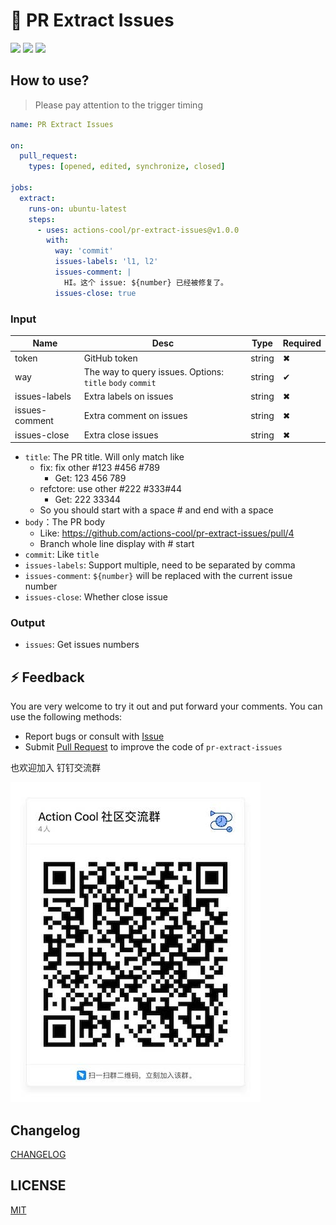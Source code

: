 # 🤠 PR Extract Issues

![](https://img.shields.io/github/workflow/status/actions-cool/pr-extract-issues/CI?style=flat-square)
[![](https://img.shields.io/badge/marketplace-pr--extract--issues-blueviolet?style=flat-square)](https://github.com/marketplace/actions/pr-extract-issues)
[![](https://img.shields.io/github/v/release/actions-cool/pr-extract-issues?style=flat-square&color=orange)](https://github.com/actions-cool/pr-extract-issues/releases)

## How to use?

> Please pay attention to the trigger timing

```yml
name: PR Extract Issues

on:
  pull_request:
    types: [opened, edited, synchronize, closed]

jobs:
  extract:
    runs-on: ubuntu-latest
    steps:
      - uses: actions-cool/pr-extract-issues@v1.0.0
        with:
          way: 'commit'
          issues-labels: 'l1, l2'
          issues-comment: |
            HI。这个 issue: ${number} 已经被修复了。
          issues-close: true
```

### Input

| Name | Desc | Type | Required |
| -- | -- | -- | -- |
| token | GitHub token | string | ✖ |
| way | The way to query issues. Options: `title` `body` `commit` | string | ✔ |
| issues-labels | Extra labels on issues | string | ✖ |
| issues-comment | Extra comment on issues | string | ✖ |
| issues-close | Extra close issues | string | ✖ |

- `title`: The PR title. Will only match like
  - fix: fix other #123 #456 #789
    - Get: 123 456 789
  - refctore: use other #222 #333#44
    - Get: 222 33344
  - So you should start with a space # and end with a space
- `body`：The PR body
  - Like: https://github.com/actions-cool/pr-extract-issues/pull/4
  - Branch whole line display with # start
- `commit`: Like `title`
- `issues-labels`: Support multiple, need to be separated by comma
- `issues-comment`: `${number}` will be replaced with the current issue number
- `issues-close`: Whether close issue

### Output

- `issues`: Get issues numbers

## ⚡ Feedback

You are very welcome to try it out and put forward your comments. You can use the following methods:

- Report bugs or consult with [Issue](https://github.com/actions-cool/pr-extract-issues/issues)
- Submit [Pull Request](https://github.com/actions-cool/pr-extract-issues/pulls) to improve the code of `pr-extract-issues`

也欢迎加入 钉钉交流群

![](https://github.com/actions-cool/resources/blob/main/dingding.jpeg?raw=true)

## Changelog

[CHANGELOG](./CHANGELOG.md)

## LICENSE

[MIT](./LICENSE)
